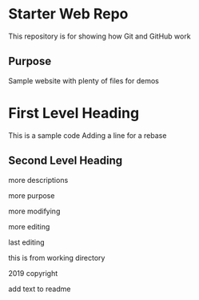 # Starter Web Repo

This repository is for showing how Git and GitHub work

## Purpose

Sample website with plenty of files for demos


# First Level Heading

This is a sample code
Adding a line for a rebase


## Second Level Heading

more descriptions

more purpose

more modifying

more editing

last editing


this is from working directory

2019 copyright

add text to readme
